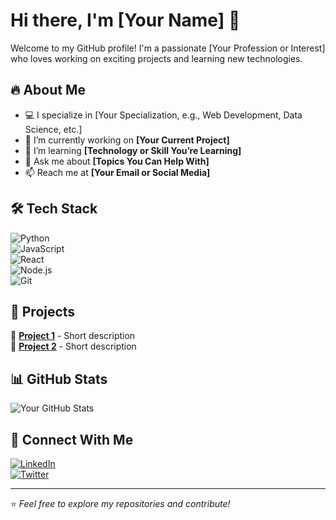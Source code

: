 # Hi there, I'm [Your Name] 👋  

Welcome to my GitHub profile! I'm a passionate [Your Profession or Interest] who loves working on exciting projects and learning new technologies.  

## 🔥 About Me  
- 💻 I specialize in [Your Specialization, e.g., Web Development, Data Science, etc.]  
- 🚀 I’m currently working on **[Your Current Project]**  
- 🌱 I’m learning **[Technology or Skill You’re Learning]**  
- 💬 Ask me about **[Topics You Can Help With]**  
- 📫 Reach me at **[Your Email or Social Media]**  

## 🛠 Tech Stack  
![Python](https://img.shields.io/badge/Python-3776AB?style=for-the-badge&logo=python&logoColor=white)  
![JavaScript](https://img.shields.io/badge/JavaScript-F7DF1E?style=for-the-badge&logo=javascript&logoColor=black)  
![React](https://img.shields.io/badge/React-61DAFB?style=for-the-badge&logo=react&logoColor=black)  
![Node.js](https://img.shields.io/badge/Node.js-339933?style=for-the-badge&logo=node.js&logoColor=white)  
![Git](https://img.shields.io/badge/Git-F05032?style=for-the-badge&logo=git&logoColor=white)  

## 🚀 Projects  
🔹 [**Project 1**](https://github.com/yourusername/project1) - Short description  
🔹 [**Project 2**](https://github.com/yourusername/project2) - Short description  

## 📊 GitHub Stats  
![Your GitHub Stats](https://github-readme-stats.vercel.app/api?username=yourusername&show_icons=true&theme=radical)  

## 🤝 Connect With Me  
[![LinkedIn](https://img.shields.io/badge/LinkedIn-0A66C2?style=for-the-badge&logo=linkedin&logoColor=white)](https://linkedin.com/in/yourusername)  
[![Twitter](https://img.shields.io/badge/Twitter-1DA1F2?style=for-the-badge&logo=twitter&logoColor=white)](https://twitter.com/yourusername)  

---

⭐️ *Feel free to explore my repositories and contribute!*  
